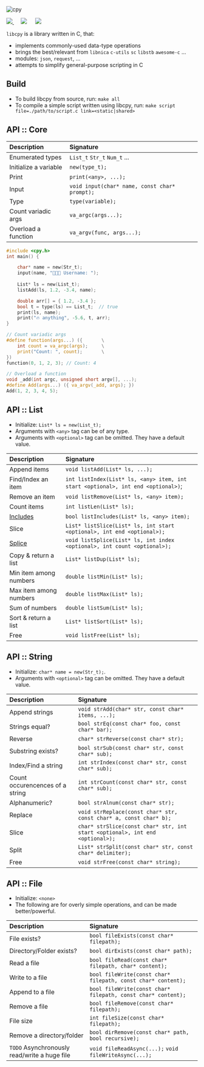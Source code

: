 ![cpy](https://user-images.githubusercontent.com/90899789/147235026-dfaca003-9b46-4fea-b602-e34edc8c7c87.png)

<p align="left">
<a href="https://opensource.org/licenses/MIT">
    <img src="https://img.shields.io/badge/License-MIT-brightgreen.svg?style=for-the-badge">
</a>
    &emsp;
    <img src="https://img.shields.io/github/languages/code-size/midnqp/cpy?style=for-the-badge">
    &emsp;
    <img src="https://img.shields.io/tokei/lines/github.com/midnqp/cpy?style=for-the-badge">
</p>



`libcpy` is a library written in C, that:
- implements commonly-used data-type operations
- brings the best/relevant from `libnica` `c-utils` `sc` `libstb` `awesome-c` ...
- modules: `json`, `request`, ...
- attempts to simplify general-purpose scripting in C


## Build
- To build libcpy from source, run: `make all`
- To compile a simple script written using libcpy, run: `make script file=./path/to/script.c link=<static|shared>`




## API :: Core

| Description | Signature |
| :--         | :--       |
| Enumerated types| `List_t` `Str_t` `Num_t` ...
| Initialize a variable | `new(type_t);` 
| Print | `print(<any>, ...);`
| Input | `void input(char* name, const char* prompt);`
| Type | `type(variable);`
| Count variadic args | `va_argc(args...);`
| Overload a function | `va_argv(func, args...);`


```c
#include <cpy.h>
int main() {

    char* name = new(Str_t);
    input(name, "👨🏻‍💻 Username: ");
    
    List* ls = new(List_t);
    listAdd(ls, 1.2, -3.4, name);

    double arr[] = { 1.2, -3.4 };
    bool t = type(ls) == List_t;  // true
    print(ls, name);
    print("🔥 anything", -5.6, t, arr);
}
```

```c
// Count variadic args
#define function(args...) ({       \
    int count = va_argc(args);     \
    print("Count: ", count);       \
})
function(0, 1, 2, 3); // Count: 4
```

```c
// Overload a function
void _add(int argc, unsigned short argv[], ...); 
#define Add(args...) ({ va_argv(_add, args); })
Add(1, 2, 3, 4, 5);
```





## API :: List

- Initialize: `List* ls = new(List_t);`
- Arguments with `<any>` tag can be of any type.
- Arguments with `<optional>` tag can be omitted. They have a default value.


| Description           | Signature                 |
| :---                  | :----                     |
| Append items | `void listAdd(List* ls, ...);`
| Find/Index an item | `int listIndex(List* ls, <any> item, int start <optional>, int end <optional>)`;
| Remove an item | `void listRemove(List* ls, <any> item);`
| Count items | `int listLen(List* ls);`
| [Includes](https://developer.mozilla.org/en-US/docs/Web/JavaScript/Reference/Global_Objects/Array/includes) | `bool listIncludes(List* ls, <any> item);`
| Slice | `List* listSlice(List* ls, int start <optional>, int end <optional>);`
| [Splice](https://developer.mozilla.org/en-US/docs/Web/JavaScript/Reference/Global_Objects/Array/splice)  | `void listSplice(List* ls, int index <optional>, int count <optional>);`
| Copy & return a list | `List* listDup(List* ls);`
| Min item among numbers | `double listMin(List* ls);`
| Max item among numbers | `double listMax(List* ls);`
| Sum of numbers | `double listSum(List* ls);`
| Sort & return a list | `List* listSort(List* ls);`
| Free | `void listFree(List* ls);`




## API :: String

- Initialize: `char* name = new(Str_t);`.
- Arguments with `<optional>` tag can be omitted. They have a default value.

| Description           | Signature                 |
| :---                  | :----                     |
| Append strings | `void strAdd(char* str, const char* items, ...);`
| Strings equal? |  `bool strEq(const char* foo, const char* bar);`
| Reverse | `char* strReverse(const char* str);`
| Substring exists? |  `bool strSub(const char* str, const char* sub);` 
| Index/Find a string | `int strIndex(const char* str, const char* sub);`
| Count occurencences of a string | `int strCount(const char* str, const char* sub);`
| Alphanumeric? | `bool strAlnum(const char* str);`
| Replace | `void strReplace(const char* str, const char* a, const char* b);`
| Slice | `char* strSlice(const char* str, int start <optional>, int end <optional>);`
| Split | `List* strSplit(const char* str, const char* delimiter);`
| Free | `void strFree(const char* string);`




## API :: File

- Initialize: `<none>`
- The following are for overly simple operations, and can be made better/powerful.

| Description         | Signature           |
|:---                 | :---                |
| File exists? | `bool fileExists(const char* filepath);`
| Directory/Folder exists? | `bool dirExists(const char* path); `
| Read a file | `bool fileRead(const char* filepath, char* content);`
| Write to a file | `bool fileWrite(const char* filepath, const char* content);`
| Append to a file | `bool fileWrite(const char* filepath, const char* content);`
| Remove a file | `bool fileRemove(const char* filepath);`
| File size | `int fileSize(const char* filepath);`
| Remove a directory/folder | `bool dirRemove(const char* path, bool recursive);`
| `TODO` Asynchronously read/write a huge file | `void fileReadAsync(...);` `void fileWriteAsync(...);`
